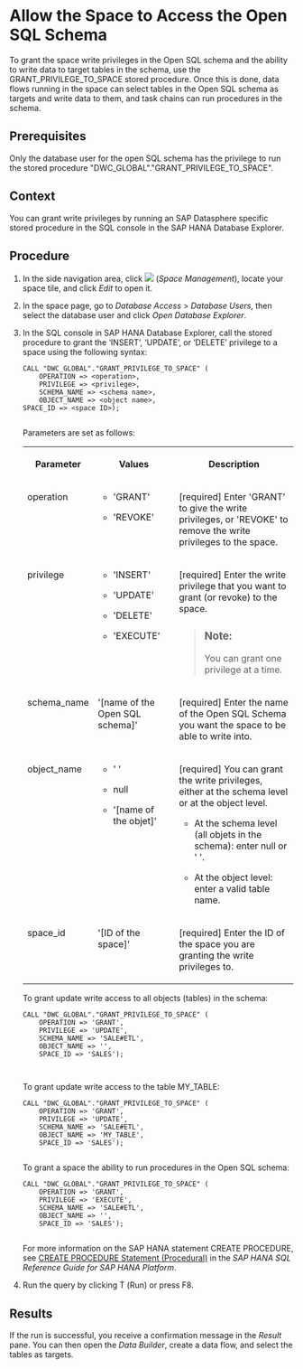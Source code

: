 <!-- loio7eaa370fe4624dea9f182ee9c9ab645f -->

<link rel="stylesheet" type="text/css" href="../../css/sap-icons.css"/>

# Allow the Space to Access the Open SQL Schema

To grant the space write privileges in the Open SQL schema and the ability to write data to target tables in the schema, use the GRANT\_PRIVILEGE\_TO\_SPACE stored procedure. Once this is done, data flows running in the space can select tables in the Open SQL schema as targets and write data to them, and task chains can run procedures in the schema.



<a name="loio7eaa370fe4624dea9f182ee9c9ab645f__prereq_bgq_x5z_lqb"/>

## Prerequisites

Only the database user for the open SQL schema has the privilege to run the stored procedure "DWC\_GLOBAL"."GRANT\_PRIVILEGE\_TO\_SPACE".



<a name="loio7eaa370fe4624dea9f182ee9c9ab645f__context_odf_tdb_lqb"/>

## Context

You can grant write privileges by running an SAP Datasphere specific stored procedure in the SQL console in the SAP HANA Database Explorer.



<a name="loio7eaa370fe4624dea9f182ee9c9ab645f__steps_v32_wsc_lqb"/>

## Procedure

1.  In the side navigation area, click ![](images/Space_Management_a868247.png) \(*Space Management*\), locate your space tile, and click *Edit* to open it.

2.  In the space page, go to *Database Access* \> *Database Users*, then select the database user and click *Open Database Explorer*.

3.  In the SQL console in SAP HANA Database Explorer, call the stored procedure to grant the ‘INSERT’, ‘UPDATE’, or ‘DELETE’ privilege to a space using the following syntax:

    ```
    CALL "DWC_GLOBAL"."GRANT_PRIVILEGE_TO_SPACE" (
    	OPERATION => <operation>, 
    	PRIVILEGE => <privilege>, 
    	SCHEMA_NAME => <schema name>, 
    	OBJECT_NAME => <object name>, 
    SPACE_ID => <space ID>);
    
    
    ```

    Parameters are set as follows:


    <table>
    <tr>
    <th valign="top">

    Parameter
    
    </th>
    <th valign="top">

    Values
    
    </th>
    <th valign="top">

    Description
    
    </th>
    </tr>
    <tr>
    <td valign="top">
    
    operation
    
    </td>
    <td valign="top">
    
    -   'GRANT'

    -   'REVOKE'



    
    </td>
    <td valign="top">
    
    \[required\] Enter 'GRANT' to give the write privileges, or 'REVOKE' to remove the write privileges to the space.
    
    </td>
    </tr>
    <tr>
    <td valign="top">
    
    privilege
    
    </td>
    <td valign="top">
    
    -   'INSERT'

    -   'UPDATE'

    -   'DELETE'

    -   'EXECUTE'



    
    </td>
    <td valign="top">
    
    \[required\] Enter the write privilege that you want to grant \(or revoke\) to the space.

    > ### Note:  
    > You can grant one privilege at a time.


    
    </td>
    </tr>
    <tr>
    <td valign="top">
    
    schema\_name
    
    </td>
    <td valign="top">
    
    '\[name of the Open SQL schema\]'
    
    </td>
    <td valign="top">
    
    \[required\] Enter the name of the Open SQL Schema you want the space to be able to write into.
    
    </td>
    </tr>
    <tr>
    <td valign="top">
    
    object\_name
    
    </td>
    <td valign="top">
    
    -   ' '

    -   null

    -   '\[name of the objet\]'



    
    </td>
    <td valign="top">
    
    \[required\] You can grant the write privileges, either at the schema level or at the object level.

    -   At the schema level \(all objets in the schema\): enter null or ' '.

    -   At the object level: enter a valid table name.



    
    </td>
    </tr>
    <tr>
    <td valign="top">
    
    space\_id
    
    </td>
    <td valign="top">
    
    '\[ID of the space\]'
    
    </td>
    <td valign="top">
    
    \[required\] Enter the ID of the space you are granting the write privileges to.
    
    </td>
    </tr>
    </table>
    
    To grant update write access to all objects \(tables\) in the schema:

    ```
    CALL "DWC_GLOBAL"."GRANT_PRIVILEGE_TO_SPACE" (
    	OPERATION => 'GRANT', 
    	PRIVILEGE => 'UPDATE', 
    	SCHEMA_NAME => 'SALE#ETL', 
    	OBJECT_NAME => '', 
    	SPACE_ID => 'SALES');
    
    
    
    ```

    To grant update write access to the table MY\_TABLE:

    ```
    CALL "DWC_GLOBAL"."GRANT_PRIVILEGE_TO_SPACE" (
    	OPERATION => 'GRANT', 
    	PRIVILEGE => 'UPDATE', 
    	SCHEMA_NAME => 'SALE#ETL', 
    	OBJECT_NAME => 'MY_TABLE', 
    	SPACE_ID => 'SALES');
    
    
    ```

    To grant a space the ability to run procedures in the Open SQL schema:

    ```
    CALL "DWC_GLOBAL"."GRANT_PRIVILEGE_TO_SPACE" (
    	OPERATION => 'GRANT', 
    	PRIVILEGE => 'EXECUTE', 
    	SCHEMA_NAME => 'SALE#ETL', 
    	OBJECT_NAME => '', 
    	SPACE_ID => 'SALES');
    
    
    ```

    For more information on the SAP HANA statement CREATE PROCEDURE, see [CREATE PROCEDURE Statement \(Procedural\)](https://help.sap.com/docs/HANA_SERVICE_CF/7c78579ce9b14a669c1f3295b0d8ca16/20d467407519101484f190f545d54b24.html) in the *SAP HANA SQL Reference Guide for SAP HANA Platform*.

4.  Run the query by clicking <span class="SAP-icons-watt"></span> \(Run\) or press F8.




<a name="loio7eaa370fe4624dea9f182ee9c9ab645f__result_sw1_vf5_p4b"/>

## Results

If the run is successful, you receive a confirmation message in the *Result* pane. You can then open the *Data Builder*, create a data flow, and select the tables as targets.

